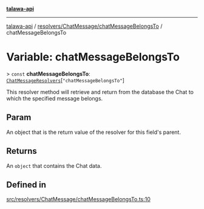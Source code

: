 [**talawa-api**](../../../../README.md)

***

[talawa-api](../../../../modules.md) / [resolvers/ChatMessage/chatMessageBelongsTo](../README.md) / chatMessageBelongsTo

# Variable: chatMessageBelongsTo

\> `const` **chatMessageBelongsTo**: [`ChatMessageResolvers`](../../../../types/generatedGraphQLTypes/type-aliases/ChatMessageResolvers.md)\[`"chatMessageBelongsTo"`\]

This resolver method will retrieve and return from the database the Chat to which the specified message belongs.

## Param

An object that is the return value of the resolver for this field's parent.

## Returns

An `object` that contains the Chat data.

## Defined in

[src/resolvers/ChatMessage/chatMessageBelongsTo.ts:10](https://github.com/PalisadoesFoundation/talawa-api/blob/5c5b29a0ea487bda8306089fe128f43f3be29f94/src/resolvers/ChatMessage/chatMessageBelongsTo.ts#L10)
